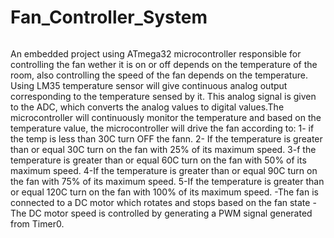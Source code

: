 # Fan_Controller_System
######
An embedded project using ATmega32 microcontroller responsible for controlling the fan wether it is on or off depends on the temperature of the room, also controlling the speed of the fan depends on the temperature. Using LM35 temperature sensor will give continuous analog output corresponding to the temperature sensed by it. This analog signal is given to the ADC, which converts the analog values to digital values.The microcontroller will continuously monitor the temperature and based on the temperature value, the microcontroller will drive the fan according to:
1- if the temp is less than 30C turn OFF the fann. 
2- If the temperature is greater than or equal 30C turn on the fan with 25% of its maximum speed. 
3-f the temperature is greater than or equal 60C turn on the fan with 50% of its maximum speed. 
4-If the temperature is greater than or equal 90C turn on the fan with 75% of its maximum speed. 
5-If the temperature is greater than or equal 120C turn on the fan with 100% of its maximum speed.
-The fan is connected to a DC motor which rotates and stops based on the fan state
-The DC motor speed is controlled by generating a PWM signal generated from Timer0.
